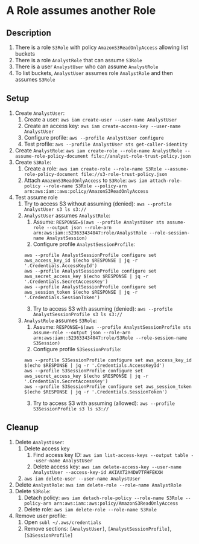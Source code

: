 # A Role assumes another Role

## Description
1. There is a role `S3Role` with policy `AmazonS3ReadOnlyAccess` allowing list buckets
2. There is a role `AnalystRole` that can assume `S3Role`
3. There is a user `AnalystUser` who can assume `AnalystRole`
4. To list buckets, `AnalystUser` assumes role `AnalystRole` and then assumes `S3Role`

## Setup
1. Create `AnalystUser`:
	1. Create a user: `aws iam create-user --user-name AnalystUser`
	2. Create an access key: `aws iam create-access-key --user-name AnalystUser`
	3. Configure profile: `aws --profile AnalystUser configure`
	4. Test profile: `aws --profile AnalystUser sts get-caller-identity`
2. Create `AnalystRole`: `aws iam create-role --role-name AnalystRole --assume-role-policy-document file://analyst-role-trust-policy.json`
3. Create `S3Role`: 
	1. Create a role: `aws iam create-role --role-name S3Role --assume-role-policy-document file://s3-role-trust-policy.json`
	2. Attach `AmazonS3ReadOnlyAccess` to `S3Role`: 
	`aws iam attach-role-policy --role-name S3Role --policy-arn arn:aws:iam::aws:policy/AmazonS3ReadOnlyAccess`
4. Test assume role
	1. Try to access S3 without assuming (denied): `aws --profile AnalystUser s3 ls s3://`
	2. `AnalystUser` assumes `AnalystRole`: 
		1. Assume: `RESPONSE=$(aws --profile AnalystUser sts assume-role --output json --role-arn arn:aws:iam::523633434047:role/AnalystRole --role-session-name AnalystSession)`
		2. Configure profile `AnalystSessionProfile`:
		```
		aws --profile AnalystSessionProfile configure set aws_access_key_id $(echo $RESPONSE | jq -r '.Credentials.AccessKeyId')
		aws --profile AnalystSessionProfile configure set aws_secret_access_key $(echo $RESPONSE | jq -r '.Credentials.SecretAccessKey')
		aws --profile AnalystSessionProfile configure set aws_session_token $(echo $RESPONSE | jq -r '.Credentials.SessionToken')
		```
		3. Try to access S3 with assuming (denied): `aws --profile AnalystSessionProfile s3 ls s3://`
	3. `AnalystRole` assumes `S3Role`: 
		1. Assume: `RESPONSE=$(aws --profile AnalystSessionProfile sts assume-role --output json --role-arn arn:aws:iam::523633434047:role/S3Role --role-session-name S3Session)`
		2. Configure profile `S3SessionProfile`:
		```
		aws --profile S3SessionProfile configure set aws_access_key_id $(echo $RESPONSE | jq -r '.Credentials.AccessKeyId')
		aws --profile S3SessionProfile configure set aws_secret_access_key $(echo $RESPONSE | jq -r '.Credentials.SecretAccessKey')
		aws --profile S3SessionProfile configure set aws_session_token $(echo $RESPONSE | jq -r '.Credentials.SessionToken')
		```
		3. Try to access S3 with assuming (allowed): `aws --profile S3SessionProfile s3 ls s3://`

## Cleanup
1. Delete `AnalystUser`: 
	1. Delete access key
		1. Find access key ID: `aws iam list-access-keys --output table --user-name AnalystUser`
		2. Delete access key: `aws iam delete-access-key --user-name AnalystUser --access-key-id AKIAXT2X4DW7TFHFEKXH`
	2. `aws iam delete-user --user-name AnalystUser`
2. Delete `AnalystRole`: `aws iam delete-role --role-name AnalystRole`
3. Delete `S3Role`: 
	1. Detach policy: `aws iam detach-role-policy --role-name S3Role --policy-arn arn:aws:iam::aws:policy/AmazonS3ReadOnlyAccess`
	2. Delete role: `aws iam delete-role --role-name S3Role`
4. Remove user profile: 
	1. Open `subl ~/.aws/credentials`
	2. Remove sections: `[AnalystUser]`, `[AnalystSessionProfile]`, `[S3SessionProfile]`
